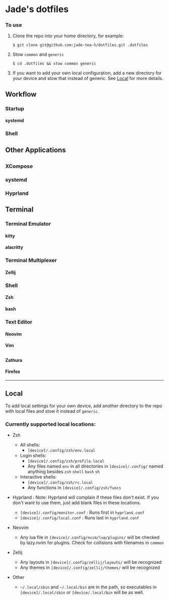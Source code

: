 # Jade's dotfiles

### To use
1. Clone the repo into your home directory, for example:
    ```Shell
    $ git clone git@github.com:jade-tea-h/dotfiles.git .dotfiles
    ```
2. Stow `common` and `generic`
    ```Shell
    $ cd .dotfiles && stow common generic
    ```
3. If you want to add your own local configuration, add a new directory for your device and stow that instead of generic. See [Local](#local) for more details.

## Workflow

### Startup
#### systemd
### Shell

## Other Applications

## 
### XCompose
### systemd
### Hyprland

## Terminal

### Terminal Emulator
#### kitty
#### alacritty

### Terminal Multiplexer
#### Zellij

### Shell
#### Zsh
#### bash

### Text Editor
#### Neovim
#### Vim

## 
### 
#### Zathura
#### Firefox

---

## Local
To add local settings for your own device, add another directory to the repo with local files and stow it instead of `generic`.

### Currently supported local locations:
- Zsh
    - All shells:
        - `[device]/.config/zsh/env.local`
    - Login shells:
        - `[device]/.config/zsh/profile.local`
        - Any files named `env` in all directories in `[device]/.config/` named anything besides `zsh` `shell` `bash` `sh`
    - Interactive shells:
        - `[device]/.config/zsh/rc.local`
        - Any functions in `[device]/.config/zsh/funcs`

- Hyprland
: Note: Hyprland will complain if these files don't exist. If you don't want to use them, just add blank files in these locations.
    - `[device]/.config/monitor.conf`
    : Runs first in `hyprland.conf`
    - `[device]/.config/local.conf`
    : Runs last in `hyprland.conf`

- Neovim
    - Any lua file in `[device]/.config/nvim/lua/plugins/` will be checked by lazy.nvim for plugins. Check for collisions with filenames in `common`

- Zellij
    - Any layouts in `[device]/.config/zellij/layouts/` will be recognized
    - Any themes in `[device]/.config/zellij/themes/` will be recognized

- Other
    - `~/.local/sbin` and `~/.local/bin` are in the path, so executables in `[device]/.local/sbin` or `[device/.local/bin` will be as well.
